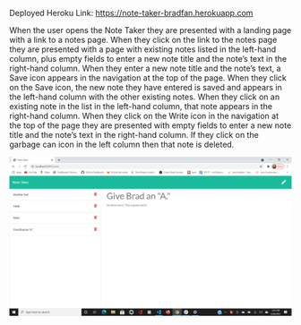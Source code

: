 
Deployed Heroku Link: https://note-taker-bradfan.herokuapp.com

When the user opens the Note Taker they are presented with a landing page with a link to a notes page. When they click on the link to the notes page they are presented with a page with existing notes listed in the left-hand column, plus empty fields to enter a new note title and the note’s text in the right-hand column. When they enter a new note title and the note’s text, a Save icon appears in the navigation at the top of the page. When they click on the Save icon, the new note they have entered is saved and appears in the left-hand column with the other existing notes. When they click on an existing note in the list in the left-hand column, that note appears in the right-hand column. When they click on the Write icon in the navigation at the top of the page they are presented with empty fields to enter a new note title and the note’s text in the right-hand column. If they click on the garbage can icon in the left column then that note is deleted.

![Screen Shot](images/README.png)
